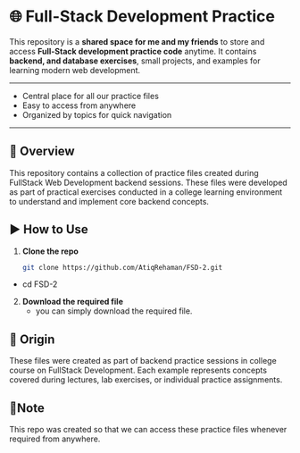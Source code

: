 # 🌐 Full-Stack Development Practice

This repository is a **shared space for me and my friends** to store and access **Full-Stack development practice code** anytime. It contains **backend, and database exercises**, small projects, and examples for learning modern web development. 

---

- Central place for all our practice files
- Easy to access from anywhere
- Organized by topics for quick navigation

---
## 📌 Overview
This repository contains a collection of practice files created during FullStack Web Development backend sessions. These files were developed as part of practical exercises conducted in a college learning environment to understand and implement core backend concepts.

## ▶️ How to Use
1. **Clone the repo**
   ```bash
   git clone https://github.com/AtiqRehaman/FSD-2.git

- cd FSD-2

2. **Download the required file**
   - you can simply download the required file.
  
## 🏫 Origin
These files were created as part of backend practice sessions in college course on FullStack Development. Each example represents concepts covered during lectures, lab exercises, or individual practice assignments.

## 📝Note
This repo was created so that we can access these practice files whenever required from anywhere. 
